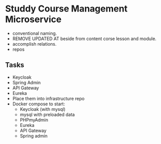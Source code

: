 # Studdy Course Management Microservice


* conventional naming.
* REMOVE UPDATED AT beside from content corse lesson and module.
* accomplish relations.
* repos 

## Tasks
- Keycloak
- Spring Admin
- API Gateway
- Eureka
- Place them into infrastructure repo
- Docker compose to start:
  - Keycloak (with mysql)
  - mysql with preloaded data
  - PHPmyAdmin
  - Eureka
  - API Gateway
  - Spring admin